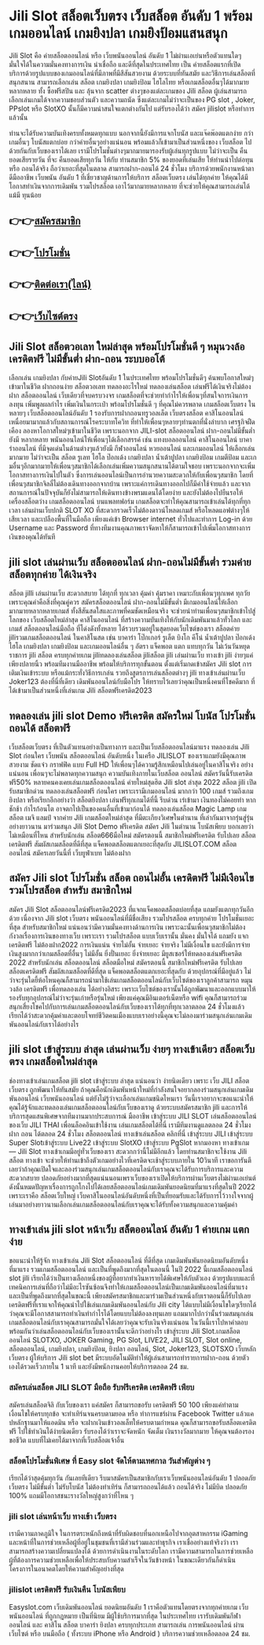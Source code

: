 
<h1>Jili Slot สล็อตเว็บตรง เว็บสล็อต อันดับ 1 พร้อมเกมออนไลน์ เกมยิงปลา เกมยิงป้อมแสนสนุก</h1>

Jili Slot คือ ค่ายสล็อตออนไลน์ หรือ เว็บพนันออนไลน์ อันดับ 1 ไม่ผ่านเอเย่นหรือตัวแทนใดๆ มั่นใจได้ในความมั่นคงทางการเงิน น่าเชื่อถือ และดีที่สุดในประเทศไทย เป็น ค่ายสล็อตแรกที่เปิดบริการด้วยรูปแบบของเกมออนไลน์ที่มีภาพที่มีสีสันสวยงาม ด้วยระบบที่ทันสมัย และวิธีการเล่นสล็อตที่สนุกสนาน สามารถเลือกเล่น สล็อต เกมยิงปลา เกมยิงป้อม ไฮโลไทย หรือเกมสล็อตอื่นๆได้มากมายหลากหลาย ทั้ง ซื้อฟรีสปิน และ ลุ้นจาก scatter ต่างๆของแต่ละเกมของ Jili สล็อต ผู้เล่นสามารถเลือกเล่นเกมได้จากความชอบส่วนตัว และความถนัด ซึ่งแต่ละเกมไม่ว่าจะเป็นของ PG slot , Joker, PPslot หรือ SlotXO นั้นก็มีความน่าสนใจแตกต่างกันไป แต่รับรองได้ว่า สมัคร jilislot หรือทำการแล้วนั้น

ท่านจะได้รับความบันเทิงครบทั้งหมดทุกแบบ นอกจากนี้ยังมีการแจกโบนัส และแจ๊คพ๊อตแตกง่าย กว่าเกมอื่นๆ โบนัสแตกบ่อย กว่าค่ายอื่นๆอย่างแน่นอน พร้อมแล้วก็เข้ามาเป็นส่วนหนึ่งของ เว็บสล็อต ไปด้วยกันกับเว็บของเราได้เลย เรามีโปรโมชั่นต่างๆมากมายมารองรับผู้เล่นทุกรูปแบบ ไม่ว่าจะเป็น คืนยอดเสียรายวัน ที่จะ คืนยอดเสียทุกวัน ให้กับ ท่านสมาชิก 5% ของยอดที่เล่นเสีย ให้ท่านนำไปต่อทุน หรือ ถอนได้จริง ถือว่าเยอะที่สุดในตลาด สามารถฝาก-ถอนได้ 24 ชั่วโมง บริการด้วยพนักงานหน้าตาดีมืออาชีพ เว็บพนัน อันดับ 1 ที่เชี่ยวชาญด้านการให้บริการ สล็อตเว็บตรง เล่นได้ทุกค่าย ให้คุณได้มีโอกาสทำเงินจากการเดิมพัน รวมโปรสล็อต เอาไว้มากมายหลากหลาย ที่จะช่วยให้คุณสามารถเล่นได้แม้มี ทุนน้อย

<h2>👉👉<a href="https://queenclub88.com/?register=true">สมัครสมาชิก</a></h2>
<h2>👉👉<a href="https://queenclub88.com/promotion">โปรโมชั่น</a></h2>
<h2>👉👉<a href="https://lin.ee/HrGLhgB">ติดต่อเรา(ไลน์)</a></h2>
<h2>👉👉<a href="https://queenclub88.com/">เว็บไซต์ตรง</a></h2>

<h2>Jili Slot สล็อตวอเลท ใหม่ล่าสุด พร้อมโปรโมชั่นดี ๆ หมุนวงล้อ เครดิตฟรี ไม่มีขั้นต่ำ ฝาก-ถอน ระบบออโต้</h2>

เลือกเล่น เกมยิงปลา กับค่ายJili Slotอันดับ 1 ในประเทศไทย พร้อมโปรโมชั่นดีๆ ค้นพบโอกาสใหม่ๆเข้ามาในชีวิต ฝากถอนง่าย สล็อตวอเลท ทดลองอะไรใหม่ ทดลองเล่นสล็อต เล่นฟรีได้เงินจริงไม่ต้องฝาก สล็อตออนไลน์ เว็บเดียวที่จบครบวงจร เกมสล็อตที่จะช่วยทำกำไรให้เพื่อนๆที่สนใจการเงินการลงทุน เพิ่มพูลผลกำไร เพิ่มเงินในกระเป๋า พร้อมโปรโมชั่นดี ๆ ที่คุณไม่ควรพลาด เกมสล็อตเว็บตรง ในหลายๆ เว็บสล็อตออนไลน์อันดับ 1 รองรับการฝากถอนทรูวอลเล็ต เว็บตรงสล็อต คาสิโนออนไลน์ เหนื่อยมามากแล้วกับสถานการณ์โรคระบาทโควิท ที่ทำให้เพื่อนๆหลายๆท่านตกที่นั่งลำบาก เศรฐกิจฝืดเคือง ลองหาโอกาสใหม่ๆเข้ามาในชีวิต เพราะนอกจาก JILI-slot สล็อตออนไลน์ ฝาก-ถอนไม่มีขั้นต่ำ ยังมี หลากหลาย พนันออนไลน์ให้เพื่อนๆได้เลือกสรรค์ เช่น แทงบอลออนไลน์ คาสิโนออนไลน์ บาคาร่าออนไลน์ ที่มีจุดเด่นในด้านต่างๆแล้วยังมี กีฬาออนไลน์ หวยออนไลน์ และเกมออนไลน์ ให้เลือกเล่นมากมาย ไม่ว่าจะเป็น สล็อต รูเลท ไฮโล ป๊อกเด้ง เกมยิงปลา น้ำเต้าปูปลา เกมยิงป้อม เกมตีป้อม และเกมอื่นๆอีกมากมายให้เพื่อนๆสมาชิกได้เลือกเล่นเพิ่มความสนุกสนานได้ตามใจชอบ เพราะนอกจากจะเพิ่มโอกาสทางการเงินไปในตัว ซึ่งการเล่นออนไลน์เป็นการอำนวยความสะดวกให้กับเพื่อนๆสมาชิก โดยที่เพื่อนๆสมาชิกจิลลี่ไม่ต้องเดินทางออกจากบ้าน เพราะแค่การเดินทางออกไปก็มีค่าใช้จ่ายแล้ว และจากสถานการณ์ในปัจจุบันก็ยังไม่สามารถให้เดินทางข้างพรมแดนได้โดยง่าย และยังไม่ต้องไปยืนรอให้เครื่องสล็อตว่าง เกมสล็อตออนไลน์ บนแพลทฟอร์ม เกมสล็อตจะทำให้คุณสามารถเข้าเล่นได้ทุกที่ทุกเวลา เล่นผ่านเว็บปกติ SLOT XO ที่สะดวกรวดเร็วไม่ต้องดาวน์โหลดเกมส์ หรือโหลดแอฟต่างๆให้เสียเวลา และเปลืองพื้นที่ในมือถือ เพียงแค่เข้า Browser internet ทั่วไปและทำการ Log-in ด้วย Username และ Password ที่ทางทีมงานคุณภาพเราจัดหาให้ก็สามารถเข้าไปเพิ่มโอกาสทางการเงินของคุณได้ทันที

<h2>jili slot เล่นผ่านเว็บ สล็อตออนไลน์ ฝาก-ถอนไม่มีขั้นต่ำ รวมค่ายสล็อตทุกค่าย ได้เงินจริง</h2>

สล็อต jilli เล่นผ่านเว็บ สะดวกสบาย ได้ทุกที่ ทุกเวลา คุ้มค่า คุ้มราคา เหมาะกับเพื่อนๆทุกเพศ ทุกวัย เพราะคุณค่าคือสิ่งที่คุณคู่ควร สมัครสล็อตออนไลน์ ฝาก-ถอนไม่มีขั้นต่ำ มีเกมออนไลน์ให้เลือกมากมายหลากหลายเกมส์ ทั้งสีสันสดใสและภาพที่คมชัดเหมือนจริง จะช่วยนำท่านเพื่อนๆสมาชิกเข้าไปสู่โลกของ เว็บสล็อตใหม่ล่าสุด คาสิโนออนไลน์ ที่สร้างความบันเทิงให้กับนักเดิมพันมาแล้วทั่วโลก และเกมส์ สล็อตออนไลน์มือถือ ที่โด่งดังทั้งหลาย ได้รวบรวมอยู่ในสุดยอดเว็บไซต์ของเรา สล็อตค่าย jiliรวมเกมสล็อตออนไลน์ ในคาสิโนสด เช่น บาคาร่า โป๊กเกอร์ รูเล็ต บิงโก คีโน่ น้ำเต้าปูปลา ป๊อกเด้ง ไฮโล เกมยิงปลา เกมยิงป้อม และเกมออนไลน์อื่น ๆ อัตรา แจ็คพอต แตก แทบทุกวัน ไม่เว้นวันหยุดราชการ jili สล็อต ครบทุกค่ายเกม jiliทดลองเล่นสล็อต jiliสล็อต jili เล่นผ่านเว็บ ทางเข้า jili ง่ายๆแค่เพียงปลายนิ้ว พร้อมทีมงานมืออาชีพ พร้อมให้บริการทุกขั้นตอน ตั้งแต่เริ่มกดเข้าสมัคร Jili slot การเติมเงินเข้าระบบ หรือแม้กระทั่งวิธีการเกล่น รวยถึงสูตรการเล่นสล็อตต่างๆ  jili ทางเข้าเล่นผ่านเว็บ Joker123 ต้องที่นี่ที่เดียว เดิมพันออนไลน์กับมือโปร ให้ทราบไว้เลยว่าคุณเป็นหนึ่งคนที่โชคดีมาก ที่ได้เข้ามาเป็นส่วนหนึ่งที่เล่นเกม Jili สล็อตฟรีเครดิต2023

<h2>ทดลองเล่น jili slot Demo ฟรีเครดิต สมัครใหม่ โบนัส โปรโมชั่น ถอนได้ สล็อตฟรี</h2>

เว็บสล็อตเว็บตรง ที่เป็นตัวแทนอย่างเป็นทางการ และเป็นเว็บสล็อตออนไลน์มาแรง ทดลองเล่น Jili Slot ก่อนใคร เว็บพนัน สล็อตออนไลน์ อันดับหนึ่ง ในเครือ JILISLOT ของเราแถมยังมีคุณภาพสวยงาม ชัดแจ๋ว กราฟฟิค แบบ Full HD ให้เพื่อนๆได้ความรู้สึกเหมือนไปเล่นอยู่ในคาสิโนจริง อย่างแน่นอน เพื่อนๆจะไม่พลาดทุกความสนุก ความบันเทิงภายในเว็บสล็อต ออนไลน์ สมัครวันนี้รับเครดิตฟรี50% หลายคนคงเคยเล่นเกมสล็อตออนไลน์ ค่ายใหม่สุดฮิต Jili slot ล่าสุด 2022 สล็อต jili เปิดรับสมาชิกด่วน ทดลองเล่นสล็อตฟรี ก่อนใคร เพราะเรามีเกมออนไลน์ มากกว่า 100 เกมส์ รวมถึงเกมยิงปลา หรือเรียกอีกอย่างว่า สล็อตยิงปลา เล่นฟรีทุกเกมได้ที่นี้ รีบด่วน เร่เข้ามา เงินทองไม่คอยท่า หากชักช้า กำไรก้อนโต อาจตกไปเป็นของคนอื่นที่เข้ามาก่อนได้ ทดลองเล่นสล็อต Magic Lamp เกมสล็อต เมจิ แลมป์ จากค่าย Jili เกมสล็อตใหม่ล่าสุด ที่มีตะเกียงวิเศษในตำนาน ที่เล่ากันมาจากรุ่นสู่รุ่น อย่างยาวนาน มาร่วมสนุก Jili Slot Demo ฟรีเครดิต สมัคร Jili ในตำนาน โบนัสเพียบ บอกเลยว่าไม่เหมือนที่ไหน สำหรับนักเล่น สล็อต666มือใหม่ สมัครตอนนี้ สมาชิกใหม่ฟรีเครดิต รับไปเลย สล็อตเครดิตฟรี สัมผัสเกมสล็อตที่ดีที่สุด แจ็คพอตสล็อตแตกเยอะที่สุดกับ JILISLOT.COM สล็อตออนไลน์ สมัครเลยวันนี้ที่ เว็บยูฟ่าเบท ไม่ต้องฝาก

<h2>สมัคร Jili slot โปรโมชั่น สล็อต ถอนไม่อั้น เครดิตฟรี ไม่มีเงือนไข รวมโปรสล็อต สำหรับ สมาชิกใหม่</h2>

สมัคร Jili Slot สล็อตออนไลน์ฟรีเครดิต2023 ที่แจกแจ็คพอตสล็อตบ่อยที่สุด แถมยังแตกทุกวันอีกด้วย เนื่องจาก Jili slot เว็บตรง พนันออนไลน์ที่มีชื่อเสียง รวมโปรสล็อต ครบทุกค่าย โปรโมชั่นเยอะที่สุด สำหรับสมาชิกใหม่ แน่นอนว่ามีความมั่นคงทางด้านการเงิน เพราะฉะนั้นเพื่อนๆสมาชิกไม่ต้องกังวลเรื่องการเงินของทางเว็บ เพราะเรา รวมโปรสล็อต แบบเว็บเรานั้น มั่นคง มั่นใจได้ แถมยัง แจกเครดิตฟรี ไม่ต้องฝาก2022 การเงินแน่น จ่ายไม่อั้น จ่ายเยอะ จ่ายจริง ไม่มีเงื่อนไข และยังมีการจ่ายเงินสูงมากกว่าเกมสล็อตที่อื่นๆ ไม่มีอั้น ยิ่งปั่นเยอะ ยิ่งจ่ายเยอะ มียูสเซอร์ให้ทดลองเล่นฟรีเครดิต 2022 สำหรับนักเล่น สล็อตออนไลน์ สล็อตมือใหม่ สมัครตอนนี้ สมาชิกใหม่ฟรีเครดิต รับไปเลย สล็อตเครดิตฟรี สัมผัสเกมสล็อตที่ดีที่สุด แจ็คพอตสล็อตแตกเยอะที่สุดกับ ด้วยอุปกรณ์ที่มีอยู่แล้ว ไม่ว่าจะรุ่นใดยี้ห้อไหนคุณก็สามารถนำมาใช้เล่นเกมสล็อตออนไลน์กับเว็บไซต์ของเราลูกค้าสามารถ หมุนวงล้อ เครดิตฟรี เพื่อทดลองเล่น ได้อย่างอิสระ เพราะเว็บไซต์ของเรานั้นได้ถูกพัฒนาและออกแบบมาให้รองรับทุกอุปกรณ์ไม่ว่าจะรุ่นเก่าหรือรุ่นใหม่ เพียงแค่คุณมีอินเตอร์เน็ตหรือ wifi คุณก็สามารถร่วมสนุกเสี่ยงโชคไปกับการเล่นเกมสล็อตออนไลน์กับเว็บของเราได้ทุกที่ทุกเวลาตลอด 24 ชั่วโมงแล้ว เรียกได้ว่าสะดวกคุ้มค่าและตอบโจทย์ชีวิตคนเมืองแบบเราอย่างนี้คุณจะไม่ลองมาร่วมสนุกเล่นเกมเดิมพันออนไลน์กับเราได้อย่างไร

<h2>jili slot เข้าสู่ระบบ ล่าสุด เล่นผ่านเว็บ ง่ายๆ ทางเข้าเดียว สล็อตเว็บตรง เกมสล็อตใหม่ล่าสุด</h2>

ช่องทางเข้าเล่นเกมสล็อต jili slot เข้าสู่ระบบ ล่าสุด แน่นอนว่า ง่ายนิดเดียว เพราะ เว็บ JILI สล็อตเว็บตรง ถูกพัฒนาให้ทันสมัย ถ้าคุณคือนักเดิมพันหน้าใหม่ที่กำลังสนใจอยากลองร่วมสนุกเล่นเกมเดิมพันออนไลน์ เว็บพนันออนไลน์ แต่ยังไม่รู้ว่าจะเลือกเล่นเกมชนิดไหนเรา วันนี้เราอยากจะขอแนะนำให้คุณได้รู้จักและทดลองเล่นเกมสล็อตออนไลน์กับเว็บของเราดู ด้วยระบบสมัครสมาชิก jili และการให้บริการสุดแสนพิเศษจากทีมงานมากประสบการณ์ มืออาชีพ เข้าสู่ระบบ JILI SLOT เล่นสล็อตออนไลน์ ของเว็บ JILI THAI เพื่อนล็อคอินเข้าใช้งาน เล่นเกมสล็อตได้ที่นี่ เรามีทีมงานดูแลตลอด 24 ชั่วโมง ฝาก ถอน ได้ตลอด 24 ชั่วโมง สล็อตออนไลน์ ทางเข้าเล่นสล็อต คลิกที่นี่ เข้าสู่ระบบ JILI เข้าสู่ระบบ Super Slotเข้าสู่ระบบ Live22 เข้าสู่ระบบ SlotXO เข้าสู่ระบบ PgSlot หากมองหา ทางเข้าเกม — Jili Slot ทางเข้าเกมมีอยู่ทั่วเว็บของเรา สะดวกกว่านี้ไม่มีอีกแล้ว โดยท่านสมาชิกจะใช้งาน Jili สล็อต ทางเข้า จะช่วยให้ท่านเข้าถึงตัวเกมอย่างไวที่เครดิตจะเช้าสู่ระบบภายใน 10วินาที เราขอการันตีเลยว่าถ้าคุณเปิดใจและลองร่วมสนุกเล่นเกมสล็อตออนไลน์กับเราคุณจะได้รับการบริการและความสะดวกสบาย ปลอดภัยอย่างมากที่สุดแน่นนอนเพราเว็บของเราเปิดให้บริการผ่านเว็บตรงไม่ผ่านเอเย่นต์ดังนั้นหมดปัญหาเรื่องการถูกโกงไปได้เลยสล็อตออนไลน์เกมเดิมพันยอดนิยมที่มาแรงที่สุดในปี 2022 เพราะเราคือ สล็อตเว็บใหญ่ เว็บคาสิโนออนไลน์อันดับหนึ่งที่เป็นที่ยอมรับและได้รับการไว้วางใจจากผู้เล่นมาอย่างยาวนานเลือกเล่นเกมสล็อตออนไลน์กับเราคุณจะได้รับทั้งความสนุกและความคุ้มค่า

<h2>ทางเข้าเล่น jili slot หน้าเว็บ สล็ตออนไลน์ อันดับ 1 ค่ายเกม แตกง่าย</h2>

ขอแนะนำให้รู้จัก ทางเข้าเล่น Jili Slot  สล็อตออนไลน์ ที่ดีที่สุด เกมเดิมพันพันยอดนิยมอันดับหนึ่งที่มาแรง รวมเกมสล็อตออนไลน์ และเป็นที่พูดถึงมากที่สุดในตอนนี้ ในปี 2022 นี้เกมสล็อตออนไลน์ slot jili เรียกได้ว่าเป็นทางเลือกหนึ่งของผู้ที่อยากทำเงินหารายได้พิเศษให้กับตัวเอง ด้วยรูปแบบและที่เทคนิคการเล่นที่ถือว่าไม่มีอะไรซันซ้อนจึงทำให้เกมสล็อตออนไลน์เป็นเกมเดิมพันออนไลน์ที่มาแรงและเป็นที่พูดถึงมากที่สุดในขณะนี้ เพียงสมัครสมาชิกและมาร่วมเป็นส่วนหนึ่งกับเราตอนนี้ก็รับไปเลยเครดิตฟรีที่เราแจกให้คุณนำไปใช้เล่นเกมเดิมพันออนไลน์กับ Jili city ได้แบบไม่มีเงื่อนไขใดๆเรียกได้ว่าคุณจะมีโอกาสสามารถทำเงินทำกำไรได้โดยแบบไม่ต้องลงทุนเลย แถมมากไปกว่านั้นร่วมสมนุกเล่นเกมสล็อตอนไลน์กับเราคุณสามารถมั่นใจได้เลยว่าคุณจะรับเงินจริงแน่นอน ในวันนี้เราไปหาคำตอบพร้อมกันว่าเล่นสล็อตออนไลน์กับเว็บของเรานั้นจะดีกว่าอย่างไร เข้าสู่ระบบ Jili Slot.เกมสล็อตออนไลน์ SLOTXO, JOKER Gaming, PG Slot, LIVE22, JILI SLOT, Slot online, สล็อตออนไลน์, เกมยิงปลา, เกมยิงป้อม, ยิงปลา ออนไลน์, Slot, Joker123, SLOTSXO เว็บหลัก เว็บตรง ผู้ให้บริการ Jili slot bet มีระบบอัตโนมัติทำให้ผู้เล่นสามารถทำรายการฝาก-ถอน ด้วยตัวเองได้รวดเร็วภายใน 1 นาที และยังมีพนักงานคอยให้บริการตลอด 24 ชม.

<h3>สมัครเล่นสล็อต JILI SLOT มือถือ รับฟรีเครดิต เครดิตฟรี เพียบ</h3>

สมัครเล่นสล็อตจิลิ กับเว็บของเรา แค่สมัคร ก็สามารถขอรับ เครดิตฟรี 50 100 เพียงแค่ทำตามเงื่อนไขให้ครบทุกข้อ จะทำเทิร์นจนครบตามยอด หรือ ทำการแชร์ผ่าน Facebook Twitter แล้วแคปหลักฐานมาให้แอดมิน หรือ จะฝากเงินเข้าวอลเล็ทให้ครบตามกำหนด คุณก็สามารถขอรับสล็อตเครดิตฟรี ไปใช้ทำเงินได้ง่ายนิดเดียว รับรองได้ว่าเราจะจัดหนัก จัดเต็ม เงินรางวัลมากมาย ให้คุณจนต้องรองขอชีวิต แบบที่ไม่เคยได้มาจากที่เว็บสล็อตเจ้าอื่น

<h3>สล็อตโปรโมชั่นพิเศษ ที่ Easy slot จัดให้ตามเทศกาล วันสำคัญต่าง ๆ</h3>

เรียกได้ว่าสุดคุ้มทุกวัน กันเลยทีเดียว รีบมาสมัครเป็นสมาชิกกับเราเว็บพนันออนไลน์อันดับ 1 ปลอดภัย เว็บตรง ไม่มีขั้นต่ำ ไม่รับโบนัส ไม่ต้องทำเทิร์น ก็สามารถถอนได้แล้ว ถอนได้จริง ไม่มีบิด ปลอดภัย 100%  แถมมีโอกาสชนะรางวัลใหญ่สูงกว่าที่ไหน ๆ

<h3>jili slot เล่นหน้าเว็บ ทางเข้า เว็บตรง</h3>

เรามีความภาคภูมิใจ ในการตระหนักถึงหน้าที่รับผิดชอบที่นอกเหนือไปจากอุตสาหกรรม iGaming และหน้าที่ในการช่วยเหลือผู้ที่อยู่ในชุมชนที่เรามีส่วนร่วมและทำธุรกิจ เราเชื่ออย่างแท้จริงว่า เราสามารถสร้างความเปลี่ยนแปลงได้ ด้วยการดำเนินงานในระดับโลก เรามีความสามารถในการช่วยเหลือผู้ที่ต้องการความช่วยเหลือเพื่อให้ประสบกับความสำเร็จในวันข้างหน้า ในขณะเดียวกันก็ดำเนินโครงการในอนาคตโดยให้ความสำคัญอย่างที่สุด

<h3>jilislot เครดิตฟรี รับเงินคืน โบนัสเพียบ</h3>

Easyslot.com เว็บเดิมพันออนไลน์ ยอดนิยมอันดับ 1 เราคือตัวแทนโดยตรงจากทุกค่ายเกม เว็บพนันออนไลน์ ที่ถูกกฎหมาย เป็นที่นิยม มีผู้ใช้บริการมากที่สุด ในประเทศไทย เรารับเดิมพันกีฬา ออนไลน์ และ คาสิโน สล็อต บาคาร่า ยิงปลา ครบทุกประเภท สามารถเล่น การพนันออนไลน์ ผ่านเว็บไซต์ หรือ บนมือถือ ( ทั้งระบบ iPhone หรือ Android ) บริการความช่วยเหลือตลอด 24 ชม.

